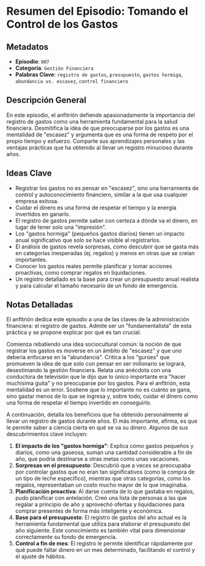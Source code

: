 # Resumen del Episodio: Tomando el Control de los Gastos

## Metadatos

- **Episodio**: `007`
- **Categoría**: `Gestión Financiera`
- **Palabras Clave**: `registro de gastos`, `presupuesto`, `gastos hormiga`, `abundancia vs. escasez`, `control financiero`

## Descripción General

En este episodio, el anfitrión defiende apasionadamente la importancia del registro de gastos como una herramienta fundamental para la salud financiera. Desmitifica la idea de que preocuparse por los gastos es una mentalidad de "escasez" y argumenta que es una forma de respeto por el propio tiempo y esfuerzo. Comparte sus aprendizajes personales y las ventajas prácticas que ha obtenido al llevar un registro minucioso durante años.

## Ideas Clave

- Registrar los gastos no es pensar en "escasez", sino una herramienta de control y autoconocimiento financiero, similar a la que usa cualquier empresa exitosa.
- Cuidar el dinero es una forma de respetar el tiempo y la energía invertidos en ganarlo.
- El registro de gastos permite saber con certeza a dónde va el dinero, en lugar de tener solo una "impresión".
- Los "gastos hormiga" (pequeños gastos diarios) tienen un impacto anual significativo que solo se hace visible al registrarlos.
- El análisis de gastos revela sorpresas, como descubrir que se gasta más en categorías inesperadas (ej. regalos) y menos en otras que se creían importantes.
- Conocer los gastos reales permite planificar y tomar acciones proactivas, como comprar regalos en liquidaciones.
- Un registro detallado es la base para crear un presupuesto anual realista y para calcular el tamaño necesario de un fondo de emergencia.

## Notas Detalladas

El anfitrión dedica este episodio a una de las claves de la administración financiera: el registro de gastos. Admite ser un "fundamentalista" de esta práctica y se propone explicar por qué es tan crucial.

Comienza rebatiendo una idea sociocultural común: la noción de que registrar los gastos es moverse en un ámbito de "escasez" y que uno debería enfocarse en la "abundancia". Critica a los "gurúes" que promueven la idea de que solo con pensar en ser millonario se logrará, desestimando la gestión financiera. Relata una anécdota con una conductora de televisión que le dijo que lo único importante era "hacer muchísima guita" y no preocuparse por los gastos. Para el anfitrión, esta mentalidad es un error. Sostiene que lo importante no es cuánto se gana, sino gastar menos de lo que se ingresa y, sobre todo, cuidar el dinero como una forma de respetar el tiempo invertido en conseguirlo.

A continuación, detalla los beneficios que ha obtenido personalmente al llevar un registro de gastos durante años. El más importante, afirma, es que le permite saber a ciencia cierta en qué se va su dinero. Algunos de sus descubrimientos clave incluyen:

1.  **El impacto de los "gastos hormiga"**: Explica cómo gastos pequeños y diarios, como una gaseosa, suman una cantidad considerable a fin de año, que podría destinarse a otras metas como unas vacaciones.
2.  **Sorpresas en el presupuesto**: Descubrió que a veces se preocupaba por controlar gastos que no eran tan significativos (como la compra de un tipo de leche específico), mientras que otras categorías, como los regalos, representaban un costo mucho mayor de lo que imaginaba.
3.  **Planificación proactiva**: Al darse cuenta de lo que gastaba en regalos, pudo planificar con antelación. Creó una lista de personas a las que regalar a principio de año y aprovechó ofertas y liquidaciones para comprar presentes de forma más inteligente y económica.
4.  **Base para el presupuesto**: El registro de gastos del año actual es la herramienta fundamental que utiliza para elaborar el presupuesto del año siguiente. Este conocimiento es también vital para dimensionar correctamente su fondo de emergencia.
5.  **Control a fin de mes**: El registro le permite identificar rápidamente por qué puede faltar dinero en un mes determinado, facilitando el control y el ajuste de hábitos.
